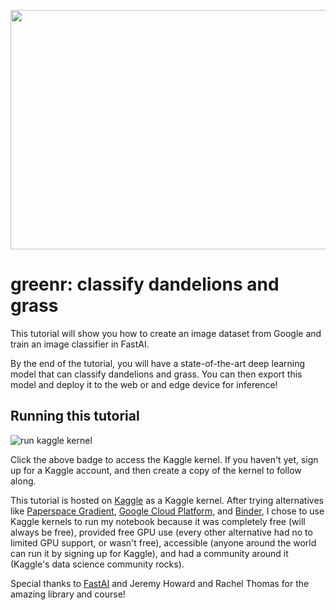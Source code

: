 <a href="url"><img src="https://cdn.pixabay.com/photo/2018/05/20/16/13/dandelion-3416140_960_720.jpg" align="middle" height="383" width="640" ></a>

# greenr: classify dandelions and grass
This tutorial will show you how to create an image dataset from Google and train an image classifier in FastAI.

By the end of the tutorial, you will have a state-of-the-art deep learning model that can classify dandelions and grass. You can then export this model and deploy it to the web or and edge device for inference!

## Running this tutorial
![run kaggle kernel](https://img.shields.io/badge/kaggle-kernel-9cf?style=for-the-badge&logo=appveyor?link=https://www.kaggle.com/btphan/greenr-an-image-classifier-in-fastai?scriptVersionId=33945487&link=https://www.kaggle.com/btphan/greenr-an-image-classifier-in-fastai?scriptVersionId=33945487)

Click the above badge to access the Kaggle kernel. If you haven't yet, sign up for a Kaggle account, and then create a copy of the kernel to follow along.




This tutorial is hosted on [Kaggle](http://kaggle.com/) as a Kaggle kernel. After trying alternatives like [Paperspace Gradient](https://gradient.paperspace.com/), [Google Cloud Platform](http://cloud.google.com/), and [Binder](https://mybinder.org/), I chose to use Kaggle kernels to run my notebook because it was completely free (will always be free), provided free GPU use (every other alternative had no to limited GPU support, or wasn't free), accessible (anyone around the world can run it by signing up for Kaggle), and had a community around it (Kaggle's data science community rocks).

Special thanks to [FastAI](https://www.fast.ai/) and Jeremy Howard and Rachel Thomas for the amazing library and course!
